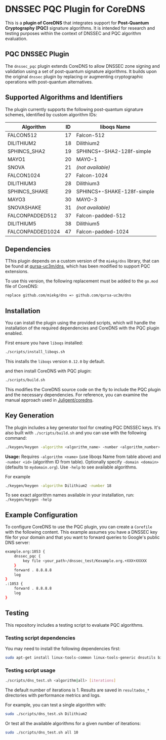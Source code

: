 # DNSSEC PQC Plugin for CoreDNS

This is a **plugin of CoreDNS** that integrates support for **Post-Quantum Cryptography (PQC)** signature algorithms. It is intended for research and testing purposes within the context of DNSSEC and PQC algorithm evaluation.

## PQC DNSSEC Plugin

The `dnssec_pqc` plugin extends CoreDNS to allow DNSSEC zone signing and validation using a set of post-quantum signature algorithms. It builds upon the original `dnssec` plugin by replacing or augmenting cryptographic operations with post-quantum alternatives.

## Supported Algorithms and Identifiers

The plugin currently supports the following post-quantum signature schemes, identified by custom algorithm IDs:

| Algorithm        | ID | liboqs Name |
|------------------|----|-------------|
| FALCON512        | 17 | Falcon-512 |
| DILITHIUM2       | 18 | Dilithium2 |
| SPHINCS_SHA2     | 19 | SPHINCS+-SHA2-128f-simple |
| MAYO1            | 20 | MAYO-1 |
| SNOVA            | 21 | *(not available)* |
| FALCON1024       | 27 | Falcon-1024 |
| DILITHIUM3       | 28 | Dilithium3 |
| SPHINCS_SHAKE    | 29 | SPHINCS+-SHAKE-128f-simple |
| MAYO3            | 30 | MAYO-3 |
| SNOVASHAKE       | 31 | *(not available)* |
| FALCONPADDED512  | 37 | Falcon-padded-512 |
| DILITHIUM5       | 38 | Dilithium5 |
| FALCONPADDED1024 | 47 | Falcon-padded-1024 |

## Dependencies

TThis plugin depends on a custom version of the `miekg/dns` library, that can be found at [qursa-uc3m/dns](https://github.com/qursa-uc3m/dns), which has been modified to support PQC extensions.

To use this version, the following replacement must be added to the `go.mod` file of CoreDNS:

```bash
replace github.com/miekg/dns => github.com/qursa-uc3m/dns
```

## Installation

You can install the plugin using the provided scripts, which will handle the installation of the required dependencies and CoreDNS with the PQC plugin enabled.

First ensure you have `liboqs` installed:

```bash
./scripts/install_liboqs.sh
```

This installs the `liboqs` version `0.12.0` by default.

and then install CoreDNS with PQC plugin:

```bash
./scripts/build.sh
```

This modifies the CoreDNS source code on the fly to include the PQC plugin and the necessary dependencies. For reference, you can examine the manual approach used in [Juligent/coredns](https://github.com/Juligent/coredns).

## Key Generation

The plugin includes a key generator tool for creating PQC DNSSEC keys. It's also built with `./scripts/build.sh` and you can use with the following command:

```bash
./keygen/keygen -algorithm <algorithm_name> -number <algorithm_number> [-domain <domain>]
```

**Usage:** Requires `-algorithm <name>` (use liboqs Name from table above) and `-number <id>` (algorithm ID from table). Optionally specify `-domain <domain>` (defaults to `mydomain.org`). Use `-help` to see available algorithms.

For example

```bash
./keygen/keygen -algorithm Dilithium2 -number 18
```

To see exact algorithm names available in your installation, run: `./keygen/keygen -help`

## Example Configuration

To configure CoreDNS to use the PQC plugin, you can create a `Corefile` with the following content. This example assumes you have a DNSSEC key file for your domain and that you want to forward queries to Google's public DNS server:

```bash
example.org:1053 {
    dnssec_pqc {
        key file <your_path>/dnssec_test/Kexample.org.+XXX+XXXXX
    }
    forward . 8.8.8.8
    log
}
.:1053 {
    forward . 8.8.8.8
    log
}
```

## Testing

This repository includes a testing script to evaluate PQC algorithms.

### Testing script dependencies

You may need to install the following dependencies first:

```bash
sudo apt-get install linux-tools-common linux-tools-generic dnsutils bind9-utils
```

### Testing script usage

```bash
./scripts/dns_test.sh <algorithm|all> [iterations]
```

The default number of iterations is 1. Results are saved in `resultados_*` directories with performance metrics and logs.

For example, you can test a single algorithm with:

```bash
sudo ./scripts/dns_test.sh Dilithium2
```

Or test all the available algorithms for a given number of iterations:

```bash
sudo ./scripts/dns_test.sh all 10
```
